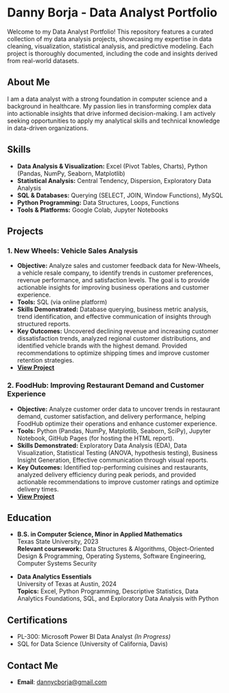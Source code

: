 # Danny Borja - Data Analyst Portfolio

Welcome to my Data Analyst Portfolio! This repository features a curated collection of my data analysis projects, showcasing my expertise in data cleaning, visualization, statistical analysis, and predictive modeling. Each project is thoroughly documented, including the code and insights derived from real-world datasets.

## About Me

I am a data analyst with a strong foundation in computer science and a background in healthcare. My passion lies in transforming complex data into actionable insights that drive informed decision-making. I am actively seeking opportunities to apply my analytical skills and technical knowledge in data-driven organizations.

## Skills
- **Data Analysis & Visualization:** Excel (Pivot Tables, Charts), Python (Pandas, NumPy, Seaborn, Matplotlib)
- **Statistical Analysis:** Central Tendency, Dispersion, Exploratory Data Analysis
- **SQL & Databases:** Querying (SELECT, JOIN, Window Functions), MySQL
- **Python Programming:** Data Structures, Loops, Functions
- **Tools & Platforms:** Google Colab, Jupyter Notebooks

## Projects
### **1. New Wheels: Vehicle Sales Analysis**  
- **Objective:** Analyze sales and customer feedback data for New-Wheels, a vehicle resale company, to identify trends in customer preferences, revenue performance, and satisfaction levels. The goal is to provide actionable insights for improving business operations and customer experience.
- **Tools:** SQL (via online platform)
- **Skills Demonstrated:** Database querying, business metric analysis, trend identification, and effective communication of insights through structured reports.
- **Key Outcomes:** Uncovered declining revenue and increasing customer dissatisfaction trends, analyzed regional customer distributions, and identified vehicle brands with the highest demand. Provided recommendations to optimize shipping times and improve customer retention strategies.
- [**View Project** ](https://github.com/dannycborja/new-wheels-sql-analysis)  

### **2. FoodHub: Improving Restaurant Demand and Customer Experience**
- **Objective:** Analyze customer order data to uncover trends in restaurant demand, customer satisfaction, and delivery performance, helping FoodHub optimize their operations and enhance customer experience.  
- **Tools:** Python (Pandas, NumPy, Matplotlib, Seaborn, SciPy), Jupyter Notebook, GitHub Pages (for hosting the HTML report).  
- **Skills Demonstrated:** Exploratory Data Analysis (EDA), Data Visualization, Statistical Testing (ANOVA, hypothesis testing), Business Insight Generation, Effective communication through visual reports.  
- **Key Outcomes:** Identified top-performing cuisines and restaurants, analyzed delivery efficiency during peak periods, and provided actionable recommendations to improve customer ratings and optimize delivery times.  
- [**View Project** ](https://github.com/dannycborja/foodhub-data-analysis)  

## Education
- **B.S. in Computer Science, Minor in Applied Mathematics**  
Texas State University, 2023  
**Relevant coursework:** Data Structures & Algorithms, Object-Oriented Design & Programming, Operating Systems, Software Engineering, Computer Systems Security

- **Data Analytics Essentials**  
University of Texas at Austin, 2024  
**Topics:** Excel, Python Programming, Descriptive Statistics, Data Analytics Foundations, SQL, and Exploratory Data Analysis with Python

## Certifications
- PL-300: Microsoft Power BI Data Analyst *(In Progress)*
- SQL for Data Science (University of California, Davis)

## Contact Me
- **Email**: dannycborja@gmail.com
